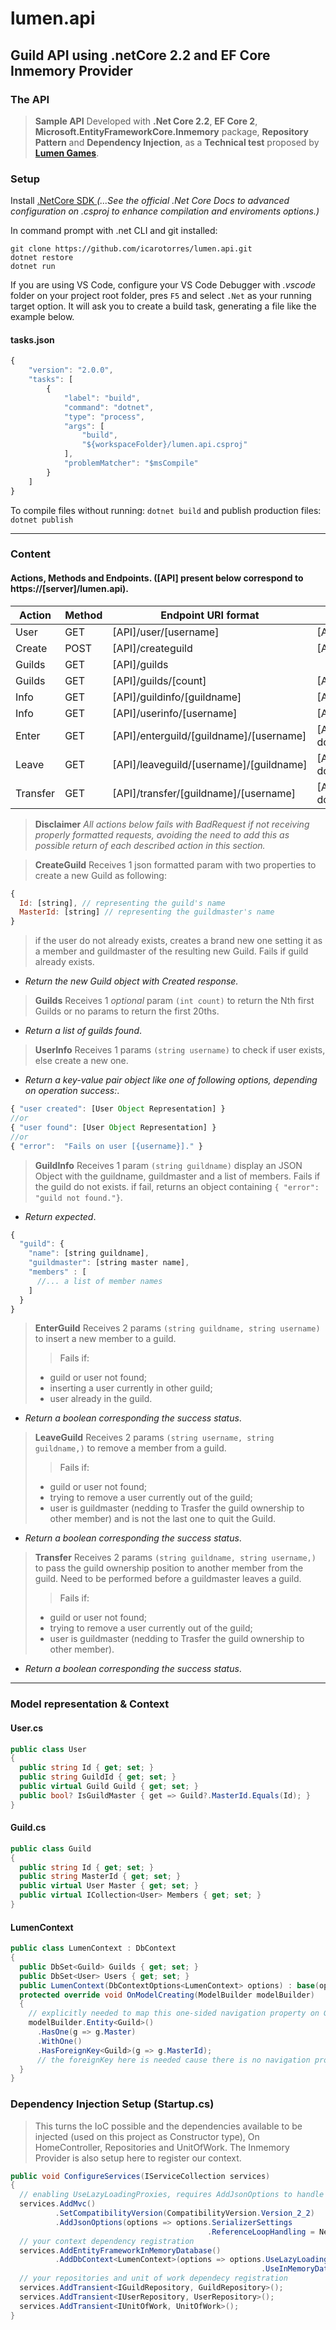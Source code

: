 ﻿# lumen.api
## Guild API using .netCore 2.2 and EF Core Inmemory Provider

### The API
> **Sample API** Developed with **.Net Core 2.2**, **EF Core 2**, **Microsoft.EntityFrameworkCore.Inmemory** package, **Repository Pattern** and **Dependency Injection**, as a **Technical test** proposed by **[Lumen Games](https://lumen.games/ "Lumen Games")**.

### Setup

Install [.NetCore SDK ](https://dotnet.microsoft.com/download "microsoft downloads")
_(...See the official .Net Core Docs to advanced configuration on <projectname>.csproj to enhance compilation and enviroments options.)_

In command prompt with .net CLI and git installed:
```
git clone https://github.com/icarotorres/lumen.api.git
dotnet restore
dotnet run
```
If you are using VS Code, configure your VS Code Debugger with _.vscode_ folder on your project root folder, pres `F5` and select `.Net` as your running target option. It will ask you to create a build task, generating a file like the example below.

#### tasks.json
``` js
{
    "version": "2.0.0",
    "tasks": [
        {
            "label": "build",
            "command": "dotnet",
            "type": "process",
            "args": [
                "build",
                "${workspaceFolder}/lumen.api.csproj"
            ],
            "problemMatcher": "$msCompile"
        }
    ]
}
```

To compile files without running:
`dotnet build`
and publish production files:
`dotnet publish`
___

### Content

#### Actions, Methods and Endpoints. ([API] present below correspond to https://[server]/lumen.api).
| Action | Method | Endpoint URI format | Example |
| -------| -------| --------------------------------| -------------| 
| User | GET | [API]/user/[username] | [API]/user/icaro torres |
| Create | POST | [API]/createguild | [API]/createguild/ |
| Guilds | GET | [API]/guilds | |
| Guilds | GET | [API]/guilds/[count] | [API]/guilds/100 |
| Info | GET | [API]/guildinfo/[guildname] | [API]/guildinfo/myguild |
| Info | GET | [API]/userinfo/[username] | [API]/userinfo/myguild |
| Enter | GET | [API]/enterguild/[guildname]/[username] | [API]/enterguild/myguild/john doe |
| Leave | GET | [API]/leaveguild/[username]/[guildname] | [API]/leaveguild/john doe/myguild |
| Transfer | GET | [API]/transfer/[guildname]/[username] | [API]/transfer/myguild/jane doe |

> **Disclaimer**
> _All actions below fails with BadRequest if not receiving properly formatted requests, avoiding the need to add this as possible return of each described action in this section._

> **CreateGuild**
> Receives 1 json formatted param with two properties to create a new Guild as following:
``` js
{
  Id: [string], // representing the guild's name
  MasterId: [string] // representing the guildmaster's name
}
```
> if the user do not already exists, creates a brand new one setting it as a member and guildmaster of the resulting new Guild.
> Fails if guild already exists.
+ _Return the new Guild object with Created response._

> **Guilds**
> Receives 1 _optional_ param `(int count)` to return the Nth first Guilds or no params to return the first 20ths.
+ _Return a list of guilds found_.

> **UserInfo**
> Receives 1 params `(string username)` to check if user exists, else create a new one.
+ _Return a key-value pair object like one of following options, depending on operation success:_.
```js
{ "user created": [User Object Representation] }
//or
{ "user found": [User Object Representation] }
//or
{ "error":  "Fails on user [{username}]." }
```

> **GuildInfo**
> Receives 1 param `(string guildname)` display an JSON Object with the guildname, guildmaster and a list of members.
> Fails if the guild do not exists.
> if fail, returns an object containing `{ "error":  "guild not found."}`.
+ _Return expected_.
``` js
{
  "guild": {
    "name": [string guildname],
    "guildmaster": [string master name],
    "members" : [
      //... a list of member names
    ]
  }
}
```
> **EnterGuild**
> Receives 2 params `(string guildname, string username)` to insert a new member to a guild.
>> Fails if: 
>+ guild or user not found;
>+ inserting a user currently in other guild;
>+ user already in the guild.
+ _Return a boolean corresponding the success status_.

> **LeaveGuild**
> Receives 2 params `(string username, string guildname,)` to remove a member from a guild.
>> Fails if: 
>+ guild or user not found;
>+ trying to remove a user currently out of the guild;
>+ user is guildmaster (nedding to Trasfer the guild ownership to other member) and is not the last one to quit the Guild.
+ _Return a boolean corresponding the success status_.

> **Transfer**
> Receives 2 params `(string guildname, string username,)` to pass the guild ownership position to another member from the guild.
> Need to be performed before a guildmaster leaves a guild.
>> Fails if: 
>+ guild or user not found;
>+ trying to remove a user currently out of the guild;
>+ user is guildmaster (nedding to Trasfer the guild ownership to other member).
+ _Return a boolean corresponding the success status_.

___
### Model representation & Context
#### User.cs
``` c#
public class User
{
  public string Id { get; set; }
  public string GuildId { get; set; }
  public virtual Guild Guild { get; set; }
  public bool? IsGuildMaster { get => Guild?.MasterId.Equals(Id); }
}
```

#### Guild.cs
``` c#
public class Guild
{
  public string Id { get; set; }
  public string MasterId { get; set; }
  public virtual User Master { get; set; }
  public virtual ICollection<User> Members { get; set; }
}
```

#### LumenContext
``` c#
public class LumenContext : DbContext
{
  public DbSet<Guild> Guilds { get; set; }
  public DbSet<User> Users { get; set; }
  public LumenContext(DbContextOptions<LumenContext> options) : base(options) { }
  protected override void OnModelCreating(ModelBuilder modelBuilder)
  {
    // explicitly needed to map this one-sided navigation property on Guild Entity
    modelBuilder.Entity<Guild>()
      .HasOne(g => g.Master)
      .WithOne() 
      .HasForeignKey<Guild>(g => g.MasterId);
      // the foreignKey here is needed cause there is no navigation property on the other relation size
  }
}
```

### Dependency Injection Setup (Startup.cs)
> This turns the IoC possible and the dependencies available to be injected (used on this project as Constructor type), On HomeController, Repositories and UnitOfWork.
> The Inmemory Provider is also setup here to register our context.
```c#
public void ConfigureServices(IServiceCollection services)
{
  // enabling UseLazyLoadingProxies, requires AddJsonOptions to handle navigation reference looping on json serialization
  services.AddMvc()
          .SetCompatibilityVersion(CompatibilityVersion.Version_2_2)
          .AddJsonOptions(options => options.SerializerSettings
                                            .ReferenceLoopHandling = Newtonsoft.Json.ReferenceLoopHandling.Ignore);
  // your context dependency registration
  services.AddEntityFrameworkInMemoryDatabase()
          .AddDbContext<LumenContext>(options => options.UseLazyLoadingProxies()
                                                        .UseInMemoryDatabase("lumenInMemoryDB"));
  // your repositories and unit of work dependecy registration
  services.AddTransient<IGuildRepository, GuildRepository>(); 
  services.AddTransient<IUserRepository, UserRepository>();
  services.AddTransient<IUnitOfWork, UnitOfWork>();                             
}   
```
